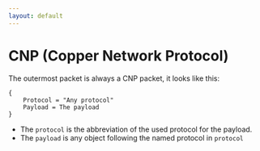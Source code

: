 ```yaml
---
layout: default
---
```


# CNP (Copper Network Protocol)

The outermost packet is always a CNP packet, it looks like this:

```
{
	Protocol = "Any protocol"
	Payload = The payload
}
```

- The `protocol` is the abbreviation of the used protocol for the payload.
- The `payload` is any object following the named protocol in `protocol`
